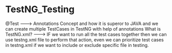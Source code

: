 # TestNG_Testing
@Test ---> Annotations Concept and how it is superor to JAVA and we can create multiple TestCases in TestNG with help of annotations 
What is TestNG.xml? ---> IF we want to run all the test cases together then we can use testng.xml file to perform that action, 
even we can prioritize test cases in testng.xml if we want to include or exclude specific file in testing.   
